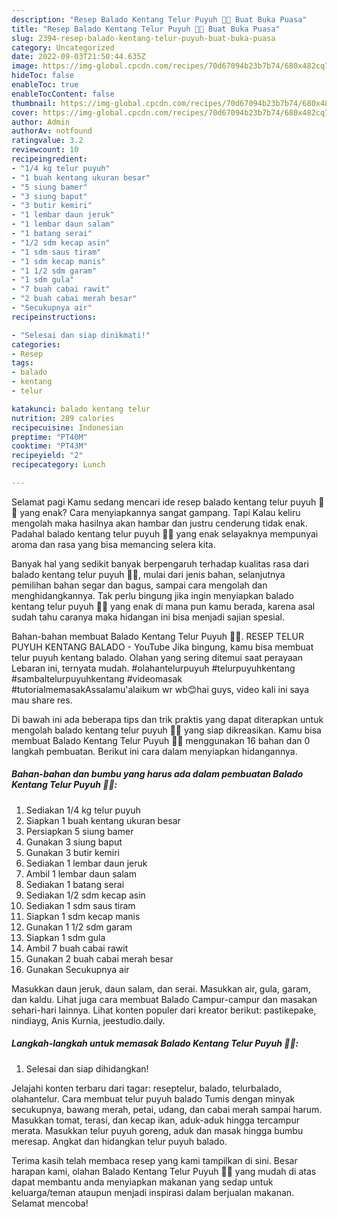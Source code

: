 ```yaml
---
description: "Resep Balado Kentang Telur Puyuh 🥔🥚 Buat Buka Puasa"
title: "Resep Balado Kentang Telur Puyuh 🥔🥚 Buat Buka Puasa"
slug: 2394-resep-balado-kentang-telur-puyuh-buat-buka-puasa
category: Uncategorized
date: 2022-09-03T21:50:44.635Z
image: https://img-global.cpcdn.com/recipes/70d67094b23b7b74/680x482cq70/balado-kentang-telur-puyuh-foto-resep-utama.jpg
hideToc: false
enableToc: true
enableTocContent: false
thumbnail: https://img-global.cpcdn.com/recipes/70d67094b23b7b74/680x482cq70/balado-kentang-telur-puyuh-foto-resep-utama.jpg
cover: https://img-global.cpcdn.com/recipes/70d67094b23b7b74/680x482cq70/balado-kentang-telur-puyuh-foto-resep-utama.jpg
author: Admin
authorAv: notfound
ratingvalue: 3.2
reviewcount: 10
recipeingredient:
- "1/4 kg telur puyuh"
- "1 buah kentang ukuran besar"
- "5 siung bamer"
- "3 siung baput"
- "3 butir kemiri"
- "1 lembar daun jeruk"
- "1 lembar daun salam"
- "1 batang serai"
- "1/2 sdm kecap asin"
- "1 sdm saus tiram"
- "1 sdm kecap manis"
- "1 1/2 sdm garam"
- "1 sdm gula"
- "7 buah cabai rawit"
- "2 buah cabai merah besar"
- "Secukupnya air"
recipeinstructions:

- "Selesai dan siap dinikmati!"
categories:
- Resep
tags:
- balado
- kentang
- telur

katakunci: balado kentang telur 
nutrition: 289 calories
recipecuisine: Indonesian
preptime: "PT40M"
cooktime: "PT43M"
recipeyield: "2"
recipecategory: Lunch

---
```



Selamat pagi Kamu sedang mencari ide resep balado kentang telur puyuh 🥔🥚 yang enak? Cara menyiapkannya sangat gampang. Tapi Kalau keliru mengolah maka hasilnya akan hambar dan justru cenderung tidak enak. Padahal balado kentang telur puyuh 🥔🥚 yang enak selayaknya mempunyai aroma dan rasa yang bisa memancing selera kita.


Banyak hal yang sedikit banyak berpengaruh terhadap kualitas rasa dari balado kentang telur puyuh 🥔🥚, mulai dari jenis bahan, selanjutnya pemilihan bahan segar dan bagus, sampai cara mengolah dan menghidangkannya. Tak perlu bingung jika ingin menyiapkan balado kentang telur puyuh 🥔🥚 yang enak di mana pun kamu berada, karena asal sudah tahu caranya maka hidangan ini bisa menjadi sajian spesial.

Bahan-bahan membuat Balado Kentang Telur Puyuh 🥔🥚. RESEP TELUR PUYUH KENTANG BALADO - YouTube Jika bingung, kamu bisa membuat telur puyuh kentang balado. Olahan yang sering ditemui saat perayaan Lebaran ini, ternyata mudah. #olahantelurpuyuh #telurpuyuhkentang #sambaltelurpuyuhkentang #videomasak #tutorialmemasakAssalamu&#39;alaikum wr wb😊hai guys, video kali ini saya mau share res.


Di bawah ini ada beberapa tips dan trik praktis yang dapat diterapkan untuk mengolah balado kentang telur puyuh 🥔🥚 yang siap dikreasikan. Kamu bisa membuat Balado Kentang Telur Puyuh 🥔🥚 menggunakan 16 bahan dan 0 langkah pembuatan. Berikut ini cara dalam menyiapkan hidangannya.

<!--inarticleads1-->

##### Bahan-bahan dan bumbu yang harus ada dalam pembuatan Balado Kentang Telur Puyuh 🥔🥚:

1. Sediakan 1/4 kg telur puyuh
1. Siapkan 1 buah kentang ukuran besar
1. Persiapkan 5 siung bamer
1. Gunakan 3 siung baput
1. Gunakan 3 butir kemiri
1. Sediakan 1 lembar daun jeruk
1. Ambil 1 lembar daun salam
1. Sediakan 1 batang serai
1. Sediakan 1/2 sdm kecap asin
1. Sediakan 1 sdm saus tiram
1. Siapkan 1 sdm kecap manis
1. Gunakan 1 1/2 sdm garam
1. Siapkan 1 sdm gula
1. Ambil 7 buah cabai rawit
1. Gunakan 2 buah cabai merah besar
1. Gunakan Secukupnya air


Masukkan daun jeruk, daun salam, dan serai. Masukkan air, gula, garam, dan kaldu. Lihat juga cara membuat Balado Campur-campur dan masakan sehari-hari lainnya. Lihat konten populer dari kreator berikut: pastikepake, nindiayg, Anis Kurnia, jeestudio.daily. 

<!--inarticleads2-->

##### Langkah-langkah untuk memasak Balado Kentang Telur Puyuh 🥔🥚:


1. Selesai dan siap dihidangkan!

Jelajahi konten terbaru dari tagar: reseptelur, balado, telurbalado, olahantelur. Cara membuat telur puyuh balado Tumis dengan minyak secukupnya, bawang merah, petai, udang, dan cabai merah sampai harum. Masukkan tomat, terasi, dan kecap ikan, aduk-aduk hingga tercampur merata. Masukkan telur puyuh goreng, aduk dan masak hingga bumbu meresap. Angkat dan hidangkan telur puyuh balado. 

Terima kasih telah membaca resep yang kami tampilkan di sini. Besar harapan kami, olahan Balado Kentang Telur Puyuh 🥔🥚 yang mudah di atas dapat membantu anda menyiapkan makanan yang sedap untuk keluarga/teman ataupun menjadi inspirasi dalam berjualan makanan. Selamat mencoba!
